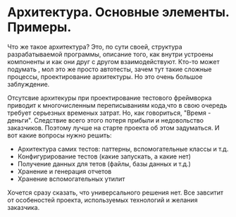 # Архитектура. Основные элементы. Примеры.

Что же такое архитектура? Это, по сути своей, структура разрабатываемой программы,  описание того, как внутри устроены компоненты и как они друг с другом взаимодействуют. Кто-то может подумать , мол это же просто автотесты, зачем тут такие сложные процессы, проектирование архитектуры. Но это очень большое заблуждение.

Отсутсвие архитекуры при проектирование тестового  фреймворка приводит к многочисленным переписываниям кода,что в свою очередь требует серьезных временых затрат. Но, как говориться, "Время - деньги". Следствие всего этого потеря прибыли и недовольство заказчиков. Поэтому лучше на старте проекта об этом задуматься. И вот какие вопросы нужно решить:

* Архитектура самих тестов: паттерны, вспомогательные классы и т.д.
* Конфигурирование тестов (какие запускать, а какие нет)
* Получение данных для тетов (файлы, базы данных и т.д.)
* Хранение и генерация отчетов
* Хранение вспомогательных утилит

Хочется сразу сказать, что универсального решения нет. Все завситит от особеностей проекта, используемых технологий и желания заказчика. 

